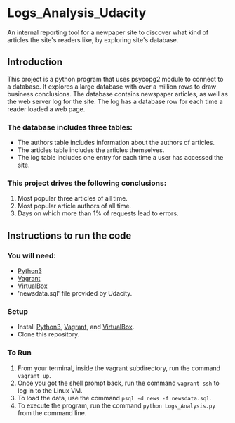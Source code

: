 # Logs_Analysis_Udacity
An internal reporting tool for a newpaper site to discover what kind of articles the site's readers like, by exploring site's database.

## Introduction

This project is a python program that uses psycopg2 module to connect to a database. It explores a large database with over a million rows to draw business conclusions. The database contains newspaper articles, as well as the web server log for the site. The log has a database row for each time a reader loaded a web page.

### The database includes three tables:
* The authors table includes information about the authors of articles.
* The articles table includes the articles themselves.
* The log table includes one entry for each time a user has accessed the site.

### This project drives the following conclusions:
1. Most popular three articles of all time.
2. Most popular article authors of all time.
3. Days on which more than 1% of requests lead to errors.

## Instructions to run the code

### You will need:
* [Python3](https://www.python.org/downloads/)
* [Vagrant](https://www.vagrantup.com/)
* [VirtualBox](https://www.virtualbox.org/wiki/Downloads)
* 'newsdata.sql' file provided by Udacity.

### Setup

* Install [Python3](https://www.python.org/downloads/), [Vagrant](https://www.vagrantup.com/), and [VirtualBox](https://www.virtualbox.org/wiki/Downloads).
* Clone this repository.

### To Run

1. From your terminal, inside the vagrant subdirectory, run the command ``vagrant up``.
2. Once you got the shell prompt back, run the command ``vagrant ssh`` to log in to the Linux VM.
3. To load the data, use the command ``psql -d news -f newsdata.sql``.
4. To execute the program, run the command ``python Logs_Analysis.py`` from the command line.
